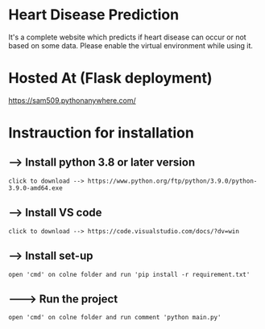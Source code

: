 # Heart Disease Prediction
It's a complete website which predicts if heart disease can occur or not based on some data. Please enable the virtual environment while using it.

# Hosted At (Flask deployment)
https://sam509.pythonanywhere.com/

# Instrauction for installation
## --> Install python 3.8 or later version
    click to download --> https://www.python.org/ftp/python/3.9.0/python-3.9.0-amd64.exe
    
## --> Install VS code
    click to download --> https://code.visualstudio.com/docs/?dv=win

## --> Install set-up
    open 'cmd' on colne folder and run 'pip install -r requirement.txt'
    
## ---> Run the project
    open 'cmd' on colne folder and run comment 'python main.py'
     
